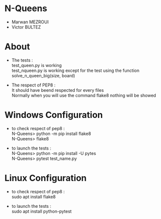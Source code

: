 # N-Queens

* Marwan MEZROUI 
* Victor BULTEZ

# About 

* The tests :<br />
test_queen.py is working<br />
test_nqueen.py is working except for the test using the function solve_n_queen_big(size, board)

* The respect of PEP8 :<br />
It should have beend respected for every files<br />
Normally when you will use the command flake8 nothing will be showed

# Windows Configuration 

* to check respect of pep8 :<br />
N-Queens> python -m pip install flake8<br />
N-Queens> flake8

* to launch the tests :<br />
N-Queens> python -m pip install -U pytes<br />
N-Queens> pytest test_name.py

# Linux Configuration 

* to check respect of pep8 :<br />
sudo apt install flake8

* to launch the tests :<br />
sudo apt install python-pytest
